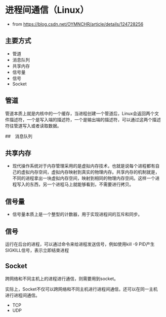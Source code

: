 # 进程间通信（Linux）

- from https://blog.csdn.net/OYMNCHR/article/details/124728256

## 主要方式

- 管道
- 消息队列
- 共享内存
- 信号量
- 信号
- Socket

## 管道

管道本质上就是内核中的一个缓存，当进程创建一个管道后，Linux会返回两个文件描述符，一个是写入端的描述符，一个是输出端的描述符，可以通过这两个描述符往管道写入或者读取数据。

##　消息队列

## 共享内存

- 现代操作系统对于内存管理采用的是虚拟内存技术，也就是说每个进程都有自己的虚拟内存空间，虚拟内存映射到真实的物理内存。共享内存的机制就是，不同的进程拿出一块虚拟内存空间，映射到相同的物理内存空间。这样一个进程写入的东西，另一个进程马上就能够看到，不需要进行拷贝。

## 信号量

- 信号量本质上是一个整型的计数器，用于实现进程间的互斥和同步。

## 信号

运行在后台的进程，可以通过命令来给进程发送信号，例如使用kill -9 PID产生SIGKILL信号，表示立即结束进程

## Socket

跨网络和不同主机上的进程进行通信，则需要用到socket。

实际上，Socket不仅可以跨网络和不同主机进行进程间通信，还可以在同一主机进行进程间通信。

- TCP
- UDP